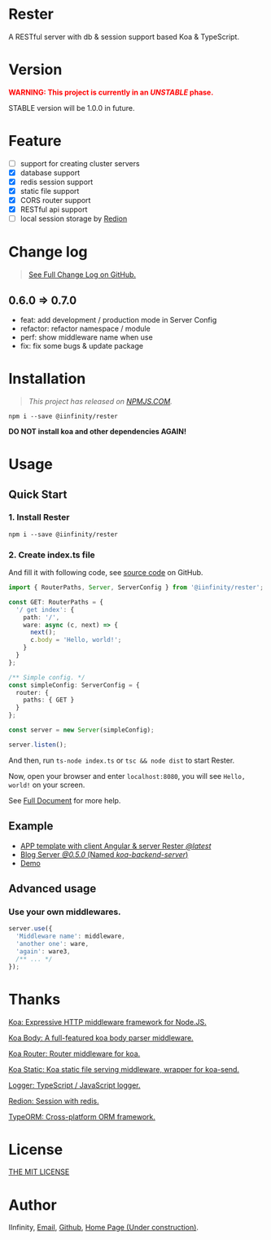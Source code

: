 # Rester

A RESTful server with db & session support based Koa & TypeScript.

# Version

<span style="color: red">**WARNING: This project is currently in an *UNSTABLE* phase.**</span>

STABLE version will be 1.0.0 in future.

# Feature

- [ ] support for creating cluster servers
- [x] database support
- [x] redis session support
- [x] static file support
- [x] CORS router support
- [x] RESTful api support
- [ ] local session storage by [Redion](https://github.com/DevinDon/redion)

# Change log

> [See Full Change Log on GitHub.](https://github.com/DevinDon/koa-backend-server/blob/master/dist/CHANGELOG.md)

## 0.6.0 => 0.7.0

- feat: add development / production mode in Server Config
- refactor: refactor namespace / module
- perf: show middleware name when use
- fix: fix some bugs & update package

# Installation

> *This project has released on [NPMJS.COM](https://www.npmjs.com/package/@iinfinity/rester).*

```shell
npm i --save @iinfinity/rester
```

**DO NOT install koa and other dependencies AGAIN!**

# Usage

## Quick Start

### 1. Install Rester

```shell
npm i --save @iinfinity/rester
```

### 2. Create index.ts file

And fill it with following code, see [source code](https://github.com/DevinDon/rester/blob/master/src/demo/simple/index.ts) on GitHub.

```typescript
import { RouterPaths, Server, ServerConfig } from '@iinfinity/rester';

const GET: RouterPaths = {
  '/ get index': {
    path: '/',
    ware: async (c, next) => {
      next();
      c.body = 'Hello, world!';
    }
  }
};

/** Simple config. */
const simpleConfig: ServerConfig = {
  router: {
    paths: { GET }
  }
};

const server = new Server(simpleConfig);

server.listen();

```

And then, run `ts-node index.ts` or `tsc && node dist` to start Rester.

Now, open your browser and enter `localhost:8080`, you will see `Hello, world!` on your screen.

See [Full Document](https://github.com/DevinDon/rester/tree/master/docs) for more help.

## Example

- [APP template with client Angular & server Rester *@latest*](https://github.com/DevinDon/app-template)
- [Blog Server *@0.5.0* (Named *koa-backend-server*)](https://github.com/DevinDon/blog-2018)
- [Demo](https://github.com/DevinDon/rester/tree/master/src/demo)

## **Advanced usage**

### Use your own middlewares.

```typescript
server.use({
  'Middleware name': middleware,
  'another one': ware,
  'again': ware3,
  /** ... */
});
```

# Thanks

[Koa: Expressive HTTP middleware framework for Node.JS.](https://www.npmjs.com/package/koa)

[Koa Body: A full-featured koa body parser middleware.](https://www.npmjs.com/package/koa-body)

[Koa Router: Router middleware for koa.](https://www.npmjs.com/package/koa-router)

[Koa Static: Koa static file serving middleware, wrapper for koa-send.](https://www.npmjs.com/package/koa-static)

[Logger: TypeScript / JavaScript logger.](https://www.npmjs.com/package/@iinfinity/logger)

[Redion: Session with redis.](https://www.npmjs.com/package/@iinfinity/redion)

[TypeORM: Cross-platform ORM framework.](https://www.npmjs.com/package/typeorm)

# License

[THE MIT LICENSE](https://github.com/DevinDon/rester/blob/master/LICENSE)

# Author

IInfinity, [Email](mailto:I.INF@Outlook.com), [Github](https://www.npmjs.com/package/@iinfinity/rester), [Home Page (Under construction)](https://don.red).
